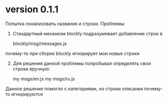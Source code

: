 # version 0.1.1

Попытка локализовать названия и строки.
Проблемы:
1) Стандартный механизм blockly подразумевает добавление строк в 
    
    blockly/msg/messages.js

почему-то при сборке blockly игнорирует мои новые строки

2) Для решения данной проблемы попробывал определять свои строки вручную:

    my msgs/en.js
    my msgs/ru.js

Данное решение помогло с категориями, но строки описания почему-то игнорируются